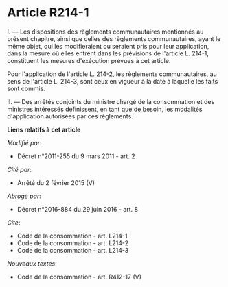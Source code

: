 # Article R214-1

I. ― Les dispositions des règlements communautaires mentionnés au présent chapitre, ainsi que celles des règlements
communautaires, ayant le même objet, qui les modifieraient ou seraient pris pour leur application, dans la mesure où elles
entrent dans les prévisions de l'article L. 214-1, constituent les mesures d'exécution prévues à cet article. 

Pour l'application de l'article L. 214-2, les règlements communautaires, au sens de l'article L. 214-3, sont ceux en vigueur
à la date à laquelle les faits sont commis. 

II. ― Des arrêtés conjoints du ministre chargé de la consommation et des ministres intéressés définissent, en tant que de
besoin, les modalités d'application autorisées par ces règlements.

**Liens relatifs à cet article**

_Modifié par_:

  - Décret n°2011-255 du 9 mars 2011 - art. 2

_Cité par_:

  - Arrêté du 2 février 2015 (V)

_Abrogé par_:

  - Décret n°2016-884 du 29 juin 2016 - art. 8

_Cite_:

  - Code de la consommation - art. L214-1
  - Code de la consommation - art. L214-2
  - Code de la consommation - art. L214-3

_Nouveaux textes_:

  - Code de la consommation - art. R412-17 (V)
